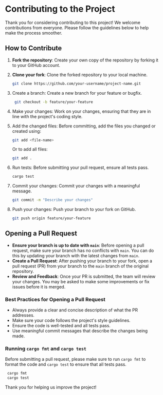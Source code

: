 # Contributing to the Project

Thank you for considering contributing to this project! We welcome contributions from everyone. Please follow the guidelines below to help make the process smoother.

## How to Contribute

1. **Fork the repository**: Create your own copy of the repository by forking it to your GitHub account.
2. **Clone your fork**: Clone the forked repository to your local machine.
   ```bash
   git clone https://github.com/your-username/project-name.git
   ```
3. Create a branch: Create a new branch for your feature or bugfix.
   ```bash
    git checkout -b feature/your-feature
   ```
4. Make your changes: Work on your changes, ensuring that they are in line with the project's coding style.
   
5. Add the changed files: Before committing, add the files you changed or created using:
    ```bash
   git add <file-name>
    ```
   Or to add all files:
    ```bash
   git add .
    ```
6. Run tests: Before submitting your pull request, ensure all tests pass.
   ```bash
   cargo test
   ```
7. Commit your changes: Commit your changes with a meaningful message.
   ```bash
   git commit -m "Describe your changes"
   ```
8. Push your changes: Push your branch to your fork on GitHub.
   ```bash
   git push origin feature/your-feature
   ```

## Opening a Pull Request

- **Ensure your branch is up to date with `main`**: Before opening a pull request, make sure your branch has no conflicts with `main`. You can do this by updating your branch with the latest changes from `main`.
- **Create a Pull Request**: After pushing your branch to your fork, open a pull request (PR) from your branch to the `main` branch of the original repository.
- **Review and Feedback**: Once your PR is submitted, the team will review your changes. You may be asked to make some improvements or fix issues before it is merged.

### Best Practices for Opening a Pull Request

- Always provide a clear and concise description of what the PR addresses.
- Make sure your code follows the project's style guidelines.
- Ensure the code is well-tested and all tests pass.
- Use meaningful commit messages that describe the changes being made.

### Running `cargo fmt` and `cargo test`

Before submitting a pull request, please make sure to run `cargo fmt` to format the code and `cargo test` to ensure that all tests pass.

   ```bash
    cargo fmt
    cargo test
   ```

Thank you for helping us improve the project!
